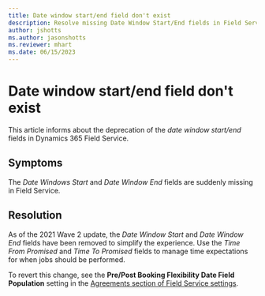 ```yaml
---
title: Date window start/end field don't exist
description: Resolve missing Date Window Start/End fields in Field Service with Time From/To Promised fields.
author: jshotts
ms.author: jasonshotts
ms.reviewer: mhart
ms.date: 06/15/2023
---
```


# Date window start/end field don't exist

This article informs about the deprecation of the *date window start/end* fields in Dynamics 365 Field Service.

## Symptoms

The *Date Windows Start* and *Date Window End* fields are suddenly missing in Field Service.

## Resolution

As of the 2021 Wave 2 update, the *Date Window Start* and *Date Window End* fields have been removed to simplify the experience. Use the *Time From Promised* and *Time To Promised* fields to manage time expectations for when jobs should be performed.

To revert this change, see the **Pre/Post Booking Flexibility Date Field Population** setting in the [Agreements section of Field Service settings](/dynamics365/field-service/configure-default-settings#agreement-settings).  
